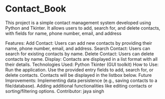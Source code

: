 # Contact_Book
This project is a simple contact management system developed using Python and Tkinter. It allows users to add, search for, and delete contacts, with fields for name, phone number, email, and address

Features:
Add Contact: Users can add new contacts by providing their name, phone number, email, and address.
Search Contact: Users can search for existing contacts by name.
Delete Contact: Users can delete contacts by name.
Display: Contacts are displayed in a list format with all their details.
Technologies Used:
Python
Tkinter (GUI toolkit)
How to Use:
Run the application.
Use the provided entry fields to add, search for, or delete contacts.
Contacts will be displayed in the listbox below.
Future Improvements:
Implementing data persistence (e.g., saving contacts to a file/database).
Adding additional functionalities like editing contacts or sorting/filtering options.
Contributor:
jaya singh
